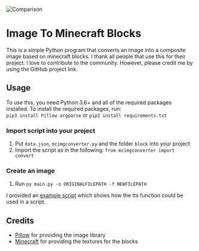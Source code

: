 ![Comparison](https://github.com/GiorDior/Image-To-Minecraft-Blocks/blob/main/examples/example.png?raw=true)

# Image To Minecraft Blocks

This is a simple Python program that converts an image into a composite image based on minecraft blocks.
I thank all people that use this for their project. I love to contribute to the community. However, please credit me by using the GitHub project link.

## Usage

To use this, you need Python 3.6+ and all of the required packages installed.
To install the required packages, run: 
<br>`pip3 install Pillow argparse` or `pip3 install requirements.txt`

### Import script into your project
1. Put `data.json`, `mcimgconverter.py` and the folder `block` into your project
2. Import the script as in the following: `from mcimgconverter import convert`

### Create an image
1. Run `py main.py -o ORIGINALFILEPATH -f NEWFILEPATH`

I provided an [example script](https://github.com/GiorDior/TikTok-Voice-TTS/blob/main/examplescript.py) which shows how the tts function could be used in a script.

## Credits
- [Pillow](https://github.com/python-pillow/Pillow) for providing the image library
- [Minecraft](https://www.minecraft.net/de-de) for providing the textures for the blocks
